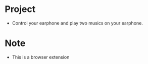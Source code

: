 # Project
- Control your earphone and play two musics on your earphone.
# Note
- This is a browser extension
